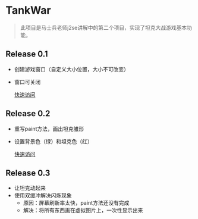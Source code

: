 # TankWar
> 此项目是马士兵老师j2se讲解中的第二个项目，实现了坦克大战游戏基本功能。
## Release 0.1
- 创建游戏窗口（自定义大小位置，大小不可改变）
- 窗口可关闭

  [快速访问](https://github.com/1298630983/TankWar/tree/820bd50ea73df174b1e2baf7856ce82c6387ec6b)
## Release 0.2
- 重写paint方法，画出坦克雏形
- 设置背景色（绿）和坦克色（红）

  [快速访问](https://github.com/1298630983/TankWar/tree/6ce11fc005e38357b4faffab96d71de261f41323)
## Release 0.3
- 让坦克动起来
- 使用双缓冲解决闪烁现象
  - 原因：屏幕刷新率太快，paint方法还没有完成
  - 解决：将所有东西画在虚拟图片上，一次性显示出来